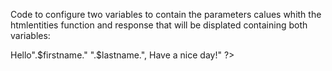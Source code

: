 
Code to configure two variables to contain the parameters calues whith the htmlentities function and response that will be displated containing both variables:

<html>
	<head>
		<title>Sterilize-XSS</title>
	<head>
	<body>
	</body>
	<?php
		$firstname = htmlentities($_GET['firstname']);
		$lastname = htmlentities($_GET['lastname']);
		echo "<h1>Hello</h1>".$firstname." ".$lastname.", Have a nice day!"
	?>
</html>

